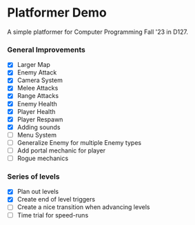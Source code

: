 # Platformer Demo
A simple platformer for Computer Programming Fall '23 in D127.

### General Improvements
- [x] Larger Map
- [x] Enemy Attack
- [x] Camera System
- [x] Melee Attacks
- [x] Range Attacks
- [x] Enemy Health
- [x] Player Health
- [x] Player Respawn
- [x] Adding sounds
- [ ] Menu System
- [ ] Generalize Enemy for multiple Enemy types
- [ ] Add portal mechanic for player
- [ ] Rogue mechanics

### Series of levels
- [x] Plan out levels
- [x] Create end of level triggers
- [ ] Create a nice transition when advancing levels
- [ ] Time trial for speed-runs
